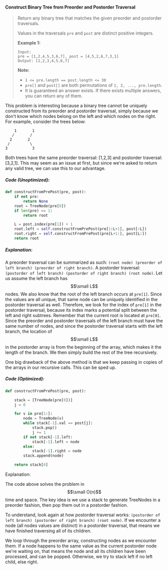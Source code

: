 #### Construct Binary Tree from Preorder and Postorder Traversal

> Return any binary tree that matches the given preorder and postorder traversals.
>
> Values in the traversals `pre` and `post` are distinct positive integers.
>
> **Example 1:**
>
> ```
> Input: 
> pre = [1,2,4,5,3,6,7], post = [4,5,2,6,7,3,1]
> Output: [1,2,3,4,5,6,7]
> ```
>
> **Note:**
>
> * `1 <= pre.length == post.length <= 30`
> * `pre[]` and `post[]` are both permutations of `1, 2, ..., pre.length`.
> * It is guaranteed an answer exists. If there exists multiple answers, you can return any of them.

This problem is interesting because a binary tree cannot be uniquely constructed from its preorder and postorder traversal, simply because we don't know which nodes belong on the left and which nodes on the right. For example, consider the trees below:

```
    1       1 
   /       /
  2       2
 /         \ 
3           3 
```

Both trees have the same preorder traversal: \[1,2,3\] and postorder traversal: \[3,2,1\]. This may seem as an issue at first, but since we're asked to return any valid tree, we can use this to our advantage. 

##### Code \(Unoptimized\):

```py
def constructFromPrePost(pre, post):
    if not pre:
        return None
    root = TreeNode(pre[0])
    if len(pre) == 1:
        return root

    L = post.index(pre[1]) + 1
    root.left = self.constructFromPrePost(pre[1:L+1], post[:L])
    root.right = self.constructFromPrePost(pre[L+1:], post[L:])
    return root
```

##### Explanation:

A preorder traversal can be summarized as such: `(root node) (preorder of left branch) (preorder of right branch)`. A postorder traversal: `(postorder of left branch) (postorder of right branch) (root node)`. Let us assume the left branch has $$\small L$$ nodes. We also know that the root of the left branch occurs at `pre[1]`. Since the values are all unique, that same node can be uniquely identified in the postorder traversal as well. Therefore, we look for the index of `pre[1]` in the postorder traversal, because its index marks a potential split between the left and right subtrees. Remember that the current root is located at `pre[0]`. Since the preorder and postorder traversals of the left branch must have the same number of nodes, and since the postorder traversal starts with the left branch, the location of $$\small L$$ in the postorder array is from the beginning of the array, which makes it the length of the branch. We then simply build the rest of the tree recursively. 

One big drawback of the above method is that we keep passing in copies of the arrays in our recursive calls. This can be sped up.

##### Code \(Optimized\): 

```py
def constructFromPrePost(pre, post):

    stack = [TreeNode(pre[0])]
    j = 0

    for v in pre[1:]:
        node = TreeNode(v)
        while stack[-1].val == post[j]:
            stack.pop()
            j += 1
        if not stack[-1].left:
            stack[-1].left = node
        else:
            stack[-1].right = node
        stack.append(node)

    return stack[0]
```

Explanation:

The code above solves the problem in $$\small O(n)$$ time and space. The key idea is we use a stack to generate TreeNodes in a preorder fashion, then pop them out in a postorder fashion. 

To understand, look again at how postorder traversal works: `(postorder of left branch) (postorder of right branch) (root node)`. If we encounter a node \(all nodes values are distinct\) in a postorder traversal, that means we have finished traversing all of its children.

We loop through the preorder array, constructing nodes as we encounter them. If a node happens to the same value as the current postorder node we're waiting on, that means the node and all its children have been processed, and can be popped. Otherwise, we try to stack left if no left child, else right. 

